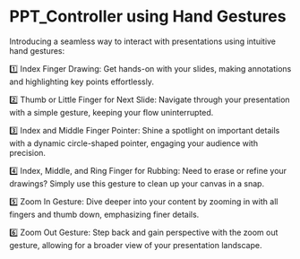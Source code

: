 # PPT_Controller using Hand Gestures
Introducing a seamless way to interact with presentations using intuitive hand gestures:

1️⃣ Index Finger Drawing: Get hands-on with your slides, making annotations and highlighting key points effortlessly.

2️⃣ Thumb or Little Finger for Next Slide: Navigate through your presentation with a simple gesture, keeping your flow uninterrupted.

3️⃣ Index and Middle Finger Pointer: Shine a spotlight on important details with a dynamic circle-shaped pointer, engaging your audience with precision.

4️⃣ Index, Middle, and Ring Finger for Rubbing: Need to erase or refine your drawings? Simply use this gesture to clean up your canvas in a snap.

5️⃣ Zoom In Gesture: Dive deeper into your content by zooming in with all fingers and thumb down, emphasizing finer details.

6️⃣ Zoom Out Gesture: Step back and gain perspective with the zoom out gesture, allowing for a broader view of your presentation landscape.
